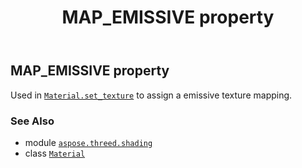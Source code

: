 ﻿---
title: MAP_EMISSIVE property
second_title: Aspose.3D for Python via .NET API References
description: 
type: docs
weight: 110
url: /python-net/aspose.threed.shading/material/map_emissive/
is_root: false
---

## MAP_EMISSIVE property


Used in [`Material.set_texture`](/3d/python-net/aspose.threed.shading/material/set_texture) to assign a emissive texture mapping.

### See Also
* module [`aspose.threed.shading`](../../)
* class [`Material`](/3d/python-net/aspose.threed.shading/material)
